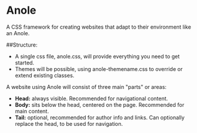 # Anole
A CSS framework for creating websites that adapt to their environment like an Anole.

##Structure:
- A single css file, anole.css, will provide everything you need to get started.
- Themes will be possible, using anole-themename.css to override or extend existing classes.

A website using Anole will consist of three main "parts" or areas:

- **Head:** always visible. Recommended for navigational content.
- **Body:** sits below the head, centered on the page. Recommended for main content.
- **Tail:** optional, recommended for author info and links. Can optionally replace the head, to be used for navigation.
